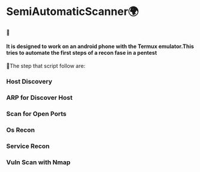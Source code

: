 # SemiAutomaticScanner🌍

🤔<h4>It is designed to work on an android phone with the Termux emulator.This tries to automate the first steps of a recon fase in a pentest</h4>

 🔭The step that script follow are:

<h3> Host Discovery </h3>
<h3> ARP for Discover Host </h3>
<h3> Scan for Open Ports</h3>
<h3> Os Recon</h3>
<h3> Service Recon</h3>
<h3> Vuln Scan with Nmap</h3>
